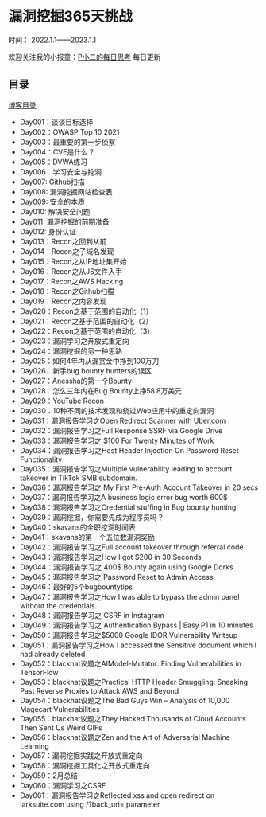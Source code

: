# 漏洞挖掘365天挑战

时间： 2022.1.1——2023.1.1

欢迎关注我的小报童：[P小二的每日思考](https://xiaobot.net/p/pxiaoer)  每日更新


## 目录

[博客目录](https://pxiaoer.blog/category/hack/365daysofhacking/)

- Day001：谈谈目标选择
- Day002：OWASP Top 10 2021
- Day003：最重要的第一步侦察
- Day004：CVE是什么？
- Day005：DVWA练习
- Day006：学习安全与挖洞
- Day007: Github扫描
- Day008: 漏洞挖掘网站检查表
- Day009: 安全的本质
- Day010: 解决安全问题
- Day011: 漏洞挖掘的前期准备
- Day012: 身份认证
- Day013：Recon之回到从前
- Day014：Recon之子域名发现
- Day015：Recon之从IP地址集开始
- Day016：Recon之从JS文件入手
- Day017：Recon之AWS Hacking
- Day018：Recon之Github扫描
- Day019：Recon之内容发现
- Day020：Recon之基于范围的自动化（1）
- Day021：Recon之基于范围的自动化（2）
- Day022：Recon之基于范围的自动化（3）
- Day023：漏洞学习之开放式重定向
- Day024：漏洞挖掘的另一种思路
- Day025：如何4年内从漏赏金中挣到100万刀
- Day026：新手bug bounty hunters的误区
- Day027：Anessha的第一个Bounty
- Day028：怎么三年内在Bug Bounty上挣58.8万美元
- Day029：YouTube Recon
- Day030：10种不同的技术发现和绕过Web应用中的重定向漏洞
- Day031：漏洞报告学习之Open Redirect Scanner with Uber.com
- Day032：漏洞报告学习之Full Response SSRF via Google Drive
- Day033：漏洞报告学习之 $100 For Twenty Minutes of Work
- Day034：漏洞报告学习之Host Header Injection On Password Reset Functionality
- Day035：漏洞报告学习之Multiple vulnerability leading to account takeover in TikTok SMB subdomain.
- Day036：漏洞报告学习之 My First Pre-Auth Account Takeover in 20 secs
- Day037：漏洞报告学习之A business logic error bug worth 600$
- Day038：漏洞报告学习之Credential stuffing in Bug bounty hunting
- Day039：漏洞挖掘，你需要先成为程序员吗？
- Day040：skavans的全职挖洞时间表
- Day041：skavans的第一个五位数漏洞奖励
- Day042：漏洞报告学习之Full account takeover through referral code
- Day043：漏洞报告学习之How I got $200 in 30 Seconds
- Day044：漏洞报告学习之 400$ Bounty again using Google Dorks
- Day045：漏洞报告学习之 Password Reset to Admin Access
- Day046：最好的5个bugbountytips
- Day047：漏洞报告学习之How I was able to bypass the admin panel without the credentials.
- Day048：漏洞报告学习之 CSRF in Instagram
- Day049：漏洞报告学习之 Authentication Bypass | Easy P1 in 10 minutes
- Day050：漏洞报告学习之$5000 Google IDOR Vulnerability Writeup
- Day051：漏洞报告学习之How I accessed the Sensitive document which I had already deleted
- Day052：blackhat议题之AIModel-Mutator: Finding Vulnerabilities in TensorFlow
- Day053：blackhat议题之Practical HTTP Header Smuggling: Sneaking Past Reverse Proxies to Attack AWS and Beyond
- Day054：blackhat议题之The Bad Guys Win – Analysis of 10,000 Magecart Vulnerabilities
- Day055：blackhat议题之They Hacked Thousands of Cloud Accounts Then Sent Us Weird GIFs
- Day056：blackhat议题之Zen and the Art of Adversarial Machine Learning
- Day057：漏洞挖掘实践之开放式重定向
- Day058：漏洞挖掘工具化之开放式重定向
- Day059：2月总结
- Day060：漏洞学习之CSRF
- Day061：漏洞报告学习之Reflected xss and open redirect on larksuite.com using /?back_uri= parameter
















